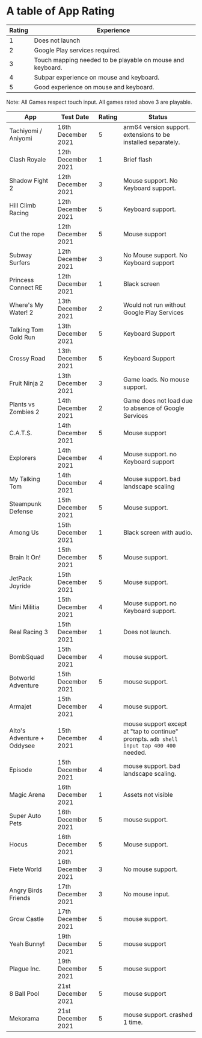 # A table of App Rating


Rating | Experience
---------|----------
 1 | Does not launch
 2 | Google Play services required.
 3 | Touch mapping needed to be playable on mouse and keyboard.
 4 | Subpar experience on mouse and keyboard.
 5 | Good experience on mouse and keyboard.

Note: All Games respect touch input. All games rated above 3 are playable.

App | Test Date | Rating | Status
---------|----------|---------|---------
 Tachiyomi / Aniyomi | 16th December 2021 | 5 | arm64 version support. extensions to be installed separately.
 Clash Royale | 12th December 2021 | 1 | Brief flash
 Shadow Fight 2 | 12th December 2021 | 3 | Mouse support. No Keyboard support.
 Hill Climb Racing | 12th December 2021 | 5 | Keyboard support.
 Cut the rope | 12th December 2021 | 5 | Mouse support
 Subway Surfers | 12th December 2021 | 3 | No Mouse support. No Keyboard support
 Princess Connect RE | 12th December 2021 | 1 | Black screen
 Where's My Water! 2 | 13th December 2021 | 2 | Would not run without Google Play Services
 Talking Tom Gold Run | 13th December 2021 | 5 | Keyboard Support
 Crossy Road | 13th December 2021 | 5 | Keyboard Support
 Fruit Ninja 2 | 13th December 2021 | 3 | Game loads. No mouse support.
 Plants vs Zombies 2 | 14th December 2021 | 2 | Game does not load due to absence of Google Services
 C.A.T.S. | 14th December 2021 | 5 | Mouse support
 Explorers | 14th December 2021 | 4 | Mouse support. no Keyboard support
 My Talking Tom | 14th December 2021 | 4 | Mouse support. bad landscape scaling
 Steampunk Defense | 15th December 2021 | 5 | Mouse support.
 Among Us | 15th December 2021 | 1 | Black screen with audio.
 Brain It On! | 15th December 2021 | 5 | Mouse support.
 JetPack Joyride | 15th December 2021 | 5 | Mouse support.
 Mini Militia | 15th December 2021 | 4 | Mouse support. no Keyboard support.
 Real Racing 3 | 15th December 2021 | 1 | Does not launch.
 BombSquad | 15th December 2021 | 4 | mouse support.
 Botworld Adventure | 15th December 2021 | 5 | mouse support.
 Armajet | 15th December 2021 | 4 | mouse support.
 Alto's Adventure + Oddysee | 15th December 2021 | 4 | mouse support except at "tap to continue" prompts. ```adb shell input tap 400 400``` needed.
 Episode | 15th December 2021 | 4 | mouse support. bad landscape scaling.
 Magic Arena | 16th December 2021 | 1 | Assets not visible
 Super Auto Pets | 16th December 2021 | 5 | mouse support.
 Hocus | 16th December 2021 | 5 | Mouse support.
 Fiete World | 16th December 2021 | 3 | No mouse support.
 Angry Birds Friends | 17th December 2021 | 3 | No mouse input.
 Grow Castle | 17th December 2021 | 5 | mouse support.
 Yeah Bunny! | 19th December 2021 | 5 | mouse support
 Plague Inc. | 19th December 2021 | 5 | mouse support
 8 Ball Pool | 21st December 2021 | 5 | mouse support
 Mekorama | 21st December 2021 | 5 | mouse support. crashed 1 time.
 